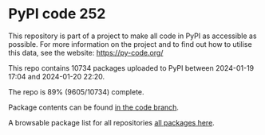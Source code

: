 # PyPI code 252

This repository is part of a project to make all code in PyPI as accessible as possible. For more information 
on the project and to find out how to utilise this data, see the website: https://py-code.org/

This repo contains 10734 packages uploaded to PyPI between 
2024-01-19 17:04 and 2024-01-20 22:20.

The repo is 89% (9605/10734) complete.

Package contents can be found [in the code branch](https://github.com/pypi-data/pypi-mirror-252/tree/code/packages).

A browsable package list for all repositories [all packages here](https://py-code.org/repositories/pypi-mirror-252).


